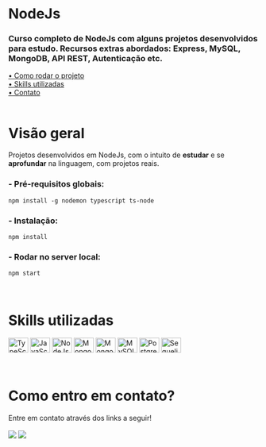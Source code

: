 # NodeJs

### Curso completo de NodeJs com alguns projetos desenvolvidos para estudo. Recursos extras abordados: Express, MySQL, MongoDB, API REST, Autenticação etc.

[• Como rodar o projeto](#start)<br>
[• Skills utilizadas](#leng)<br>
[• Contato](#contato)<br>
<br>

# Visão geral

Projetos desenvolvidos em NodeJs, com o intuito de **estudar** e se **aprofundar** na linguagem, com projetos reais.
<br>

<p id="start"></p>

### - Pré-requisitos globais:

`npm install -g nodemon typescript ts-node`

### - Instalação:

`npm install`

### - Rodar no server local:

`npm start`

<br>

<p id="leng"></p>

# Skills utilizadas

<p>
  <img align="center" title="TypeScript" height="30" width="40" src="https://cdn.jsdelivr.net/gh/devicons/devicon/icons/typescript/typescript-original.svg">
  <img align="center" title="JavaScript" height="30" width="40" src="https://cdn.jsdelivr.net/gh/devicons/devicon/icons/javascript/javascript-original.svg">
  <img align="center" title="NodeJs" height="30" width="40" title="NodeJs" src="https://cdn.jsdelivr.net/gh/devicons/devicon/icons/nodejs/nodejs-original.svg">
  <img align="center" title="MongoDB" height="30" width="40" title="NodeJs" src="https://cdn.jsdelivr.net/gh/devicons/devicon@latest/icons/mongodb/mongodb-original.svg">
  <img align="center" title="Mongoose" height="30" width="40" title="NodeJs" src="https://cdn.jsdelivr.net/gh/devicons/devicon@latest/icons/mongoose/mongoose-original.svg">
  <img align="center" title="MySQL" height="30" width="40" title="NodeJs" src="https://cdn.jsdelivr.net/gh/devicons/devicon@latest/icons/mysql/mysql-original.svg">
  <img align="center" title="PostgreSQL" height="30" width="40" title="NodeJs" src="https://cdn.jsdelivr.net/gh/devicons/devicon@latest/icons/postgresql/postgresql-original.svg">
  <img align="center" title="Sequelize" height="30" width="40" title="NodeJs" src="https://cdn.jsdelivr.net/gh/devicons/devicon@latest/icons/sequelize/sequelize-original.svg">
</p>

<br>

<p id="contato"></p>

# Como entro em contato?

Entre em contato através dos links a seguir!
<br>
<br>
<a href="https://www.linkedin.com/in/mateusalvesds/" target="_blank"><img src="https://img.shields.io/badge/-LinkedIn-%230077B5?style=for-the-badge&logo=linkedin&logoColor=white" target="_blank"></a>
<a href = "mailto:contatomateusalves@hotmail.com"><img src="https://img.shields.io/badge/Microsoft_Outlook-0078D4?style=for-the-badge&logo=microsoft-outlook&logoColor=white" target="_blank"></a>
</p>
<br>
<br>
<br>
